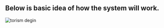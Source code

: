  ## Below is basic idea of how the system will work.

![torism degin](https://user-images.githubusercontent.com/94226412/143044070-ecfe13a4-1485-4f3c-9ab2-a5a313b00c7a.PNG)

